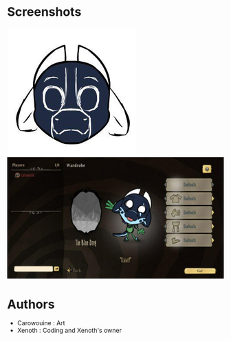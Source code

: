# Screenshots
![Xenoth's Head - WIP](xenoth_head_sketching.jpg)
![Screenshot Menu - WIP](screenshot_menu.jpg)
# Authors
* Carowouine : Art
* Xenoth : Coding and Xenoth's owner
